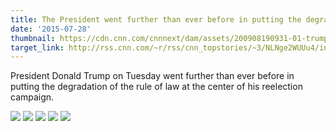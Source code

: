 ```yaml
---
title: The President went further than ever before in putting the degradation of the rule of law at the center of his reelection campaign
date: '2015-07-28'
thumbnail: https://cdn.cnn.com/cnnnext/dam/assets/200908190931-01-trump-nc-0908-super-169.jpg
target_link: http://rss.cnn.com/~r/rss/cnn_topstories/~3/NLNge2WUUu4/index.html
---
```

President Donald Trump on Tuesday went further than ever before in putting the degradation of the rule of law at the center of his reelection campaign.<div class="feedflare">
<a href="http://rss.cnn.com/~ff/rss/cnn_topstories?a=NLNge2WUUu4:af8tCy0nO4M:yIl2AUoC8zA"><img src="http://feeds.feedburner.com/~ff/rss/cnn_topstories?d=yIl2AUoC8zA" border="0"></img></a> <a href="http://rss.cnn.com/~ff/rss/cnn_topstories?a=NLNge2WUUu4:af8tCy0nO4M:7Q72WNTAKBA"><img src="http://feeds.feedburner.com/~ff/rss/cnn_topstories?d=7Q72WNTAKBA" border="0"></img></a> <a href="http://rss.cnn.com/~ff/rss/cnn_topstories?a=NLNge2WUUu4:af8tCy0nO4M:V_sGLiPBpWU"><img src="http://feeds.feedburner.com/~ff/rss/cnn_topstories?i=NLNge2WUUu4:af8tCy0nO4M:V_sGLiPBpWU" border="0"></img></a> <a href="http://rss.cnn.com/~ff/rss/cnn_topstories?a=NLNge2WUUu4:af8tCy0nO4M:qj6IDK7rITs"><img src="http://feeds.feedburner.com/~ff/rss/cnn_topstories?d=qj6IDK7rITs" border="0"></img></a> <a href="http://rss.cnn.com/~ff/rss/cnn_topstories?a=NLNge2WUUu4:af8tCy0nO4M:gIN9vFwOqvQ"><img src="http://feeds.feedburner.com/~ff/rss/cnn_topstories?i=NLNge2WUUu4:af8tCy0nO4M:gIN9vFwOqvQ" border="0"></img></a>
</div><img src="http://feeds.feedburner.com/~r/rss/cnn_topstories/~4/NLNge2WUUu4" height="1" width="1" alt=""/> 